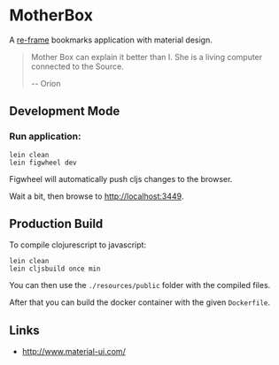 # MotherBox

A [re-frame](https://github.com/Day8/re-frame) bookmarks application with material design.
 
> Mother Box can explain it better than I. She is a living computer connected to the Source.
>
> -- Orion 

## Development Mode

### Run application:

```
lein clean
lein figwheel dev
```

Figwheel will automatically push cljs changes to the browser.

Wait a bit, then browse to [http://localhost:3449](http://localhost:3449).

## Production Build

To compile clojurescript to javascript:

```
lein clean
lein cljsbuild once min
```

You can then use the `./resources/public` folder with the compiled files.

After that you can build the docker container with the given `Dockerfile`.

## Links
* http://www.material-ui.com/
